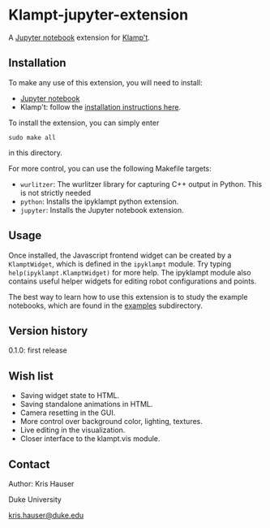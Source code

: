 # Klampt-jupyter-extension

A [Jupyter notebook](http://jupyter.org) extension for [Klamp't](https://github.com/krishauser/Klampt).

## Installation

To make any use of this extension, you will need to install:

- [Jupyter notebook](http://jupyter.org) 
- Klamp't: follow the [installation instructions here](https://github.com/krishauser/Klampt).

To install the extension, you can simply enter

`sudo make all`

in this directory.

For more control, you can use the following Makefile targets:

- `wurlitzer`: The wurlitzer library for capturing C++ output in Python.  This is not strictly needed
- `python`: Installs the ipyklampt python extension.
- `jupyter`: Installs the Jupyter notebook extension.

## Usage

Once installed, the Javascript frontend widget can be created by a `KlamptWidget`, which is defined in the `ipyklampt` module. 
Try typing `help(ipyklampt.KlamptWidget)` for more help.  The ipyklampt module also contains useful helper widgets for editing robot configurations and points.

The best way to learn how to use this extension is to study the example notebooks, which are found in the [examples](examples/) subdirectory.


## Version history

0.1.0: first release


## Wish list

- Saving widget state to HTML.
- Saving standalone animations in HTML.
- Camera resetting in the GUI.
- More control over background color, lighting, textures.
- Live editing in the visualization.
- Closer interface to the klampt.vis module.

## Contact

Author: Kris Hauser

Duke University

kris.hauser@duke.edu
